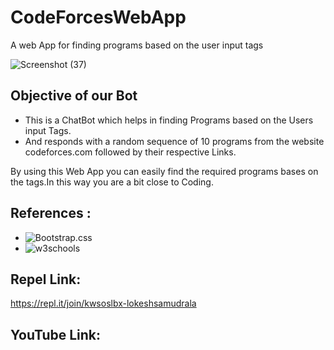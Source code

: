 # CodeForcesWebApp
A web App for finding programs based on the user input tags

![Screenshot (37)](https://user-images.githubusercontent.com/72602927/96442723-352c8000-1229-11eb-85c7-b68ecef1c811.png)

## Objective of our Bot
 * This is a ChatBot which helps in finding Programs based on the Users input Tags.
 * And responds with a random sequence of 10 programs from the website codeforces.com followed by their respective Links.
 
 By using this Web App you can easily find the required programs bases on the tags.In this way you are a bit close to Coding.
 
## References :
 * ![Bootstrap.css](https://getbootstrap.com/)
 *  ![w3schools](https://www.w3schools.com/js/)
 
## Repel Link:

 https://repl.it/join/kwsoslbx-lokeshsamudrala
 
## YouTube Link:

